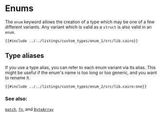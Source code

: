 # Enums

The `enum` keyword allows the creation of a type which may be one of a few
different variants. Any variant which is valid as a `struct` is also valid in
an `enum`.

```cairo,editable
{{#include ../../listings/custom_types/enum_1/src/lib.cairo}}
```

## Type aliases

If you use a type alias, you can refer to each enum variant via its alias.
This might be useful if the enum's name is too long or too generic, and you
want to rename it.

```cairo,editable
{{#include ../../listings/custom_types/enum_2/src/lib.cairo:one}}
```

### See also:

[`match`][match], [`fn`][fn], and [`ByteArray`][str]

[match]: ../flow_control/match.md
[fn]: ../fn.md
[str]: ../core/bytearray.md
